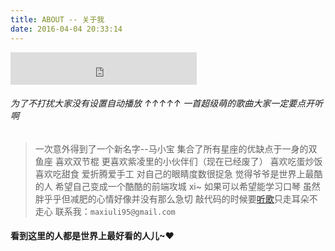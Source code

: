 ```yaml
---
title: ABOUT -- 关于我
date: 2016-04-04 20:33:14
---
```


<!-- 我的<a href="https://github.com/maxxiaobao/Resume">简历</a> -->
<iframe frameborder="no" border="0" marginwidth="0" marginheight="0" width=298 height=52 src="https://music.163.com/outchain/player?type=2&id=2866921&auto=0&height=32"></iframe>

###### 为了不打扰大家没有设置自动播放 ↑↑↑↑↑ 一首超级萌的歌曲大家一定要点开听啊

> 一次意外得到了一个新名字--马小宝
> 集合了所有星座的优缺点于一身的双鱼座
> 喜欢双节棍 更喜欢紫凌里的小伙伴们（现在已经废了）
> 喜欢吃蛋炒饭喜欢吃甜食
> 爱折腾爱手工
> 对自己的眼睛度数很捉急
> 觉得爷爷是世界上最酷的人
> 希望自己变成一个酷酷的前端攻城 xi~
> 如果可以希望能学习口琴
> 虽然胖乎乎但减肥的心情好像并没有那么急切
> 敲代码的时候要<a href="https://music.163.com/#/user/home?id=73924893">听歌</a>只走耳朵不走心
> 联系我：`maxiuli95@gmail.com`

#### 看到这里的人都是世界上最好看的人儿~❤
